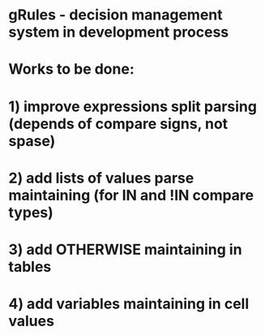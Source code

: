 # gRules - decision management system in development process
# Works to be done:
# 1) improve expressions split parsing (depends of compare signs, not spase) 
# 2) add lists of values parse maintaining (for IN and !IN compare types)
# 3) add OTHERWISE maintaining in tables 
# 4) add variables maintaining in cell values
